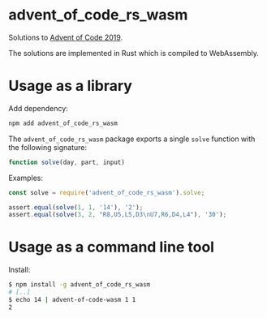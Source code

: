 # advent_of_code_rs_wasm
Solutions to [Advent of Code 2019](https://adventofcode.com/2019).

The solutions are implemented in Rust which is compiled to WebAssembly.

# Usage as a library
Add dependency:

```sh
npm add advent_of_code_rs_wasm
```

The `advent_of_code_rs_wasm` package exports a single `solve` function with the following signature:

```js
function solve(day, part, input)
```

Examples:

```js
const solve = require('advent_of_code_rs_wasm').solve;

assert.equal(solve(1, 1, '14'), '2');
assert.equal(solve(3, 2, "R8,U5,L5,D3\nU7,R6,D4,L4"), '30');
```

# Usage as a command line tool
Install:

```sh
$ npm install -g advent_of_code_rs_wasm
# [..]
$ echo 14 | advent-of-code-wasm 1 1
2
```
